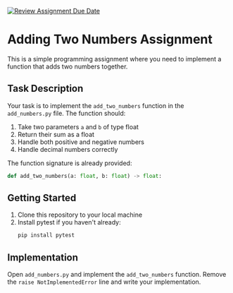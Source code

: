 [![Review Assignment Due Date](https://classroom.github.com/assets/deadline-readme-button-22041afd0340ce965d47ae6ef1cefeee28c7c493a6346c4f15d667ab976d596c.svg)](https://classroom.github.com/a/xnm5GlqP)
# Adding Two Numbers Assignment

This is a simple programming assignment where you need to implement a function that adds two numbers together.

## Task Description

Your task is to implement the `add_two_numbers` function in the `add_numbers.py` file. The function should:

1. Take two parameters `a` and `b` of type float
2. Return their sum as a float
3. Handle both positive and negative numbers
4. Handle decimal numbers correctly

The function signature is already provided:

```python
def add_two_numbers(a: float, b: float) -> float:
```

## Getting Started

1. Clone this repository to your local machine
2. Install pytest if you haven't already:
   ```bash
   pip install pytest
   ```

## Implementation

Open `add_numbers.py` and implement the `add_two_numbers` function. Remove the `raise NotImplementedError` line and write your implementation.